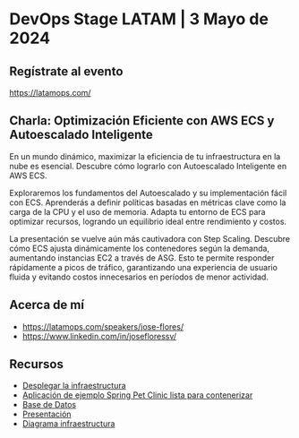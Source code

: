 # DevOps Stage LATAM | 3 Mayo de 2024
## Regístrate al evento
https://latamops.com/

## Charla: Optimización Eficiente con AWS ECS y Autoescalado Inteligente
En un mundo dinámico, maximizar la eficiencia de tu infraestructura en la nube es esencial. Descubre cómo lograrlo con Autoescalado Inteligente en AWS ECS.

Exploraremos los fundamentos del Autoescalado y su implementación fácil con ECS. Aprenderás a definir políticas basadas en métricas clave como la carga de la CPU y el uso de memoria. Adapta tu entorno de ECS para optimizar recursos, logrando un equilibrio ideal entre rendimiento y costos.

La presentación se vuelve aún más cautivadora con Step Scaling. Descubre cómo ECS ajusta dinámicamente los contenedores según la demanda, aumentando instancias EC2 a través de ASG. Esto te permite responder rápidamente a picos de tráfico, garantizando una experiencia de usuario fluida y evitando costos innecesarios en períodos de menor actividad.

## Acerca de mí
* https://latamops.com/speakers/jose-flores/
* https://www.linkedin.com/in/josefloressv/

## Recursos
* [Desplegar la infraestructura](./infra/README.md)
* [Aplicación de ejemplo Spring Pet Clinic lista para contenerizar](https://github.com/josefloressv/devops-cicd-container-java-SpringPetClinic)
* [Base de Datos](./petclinic-db.sql)
* [Presentación](./presentacion.pptx)
* [Diagrama infraestructura](./infra.jpg)
